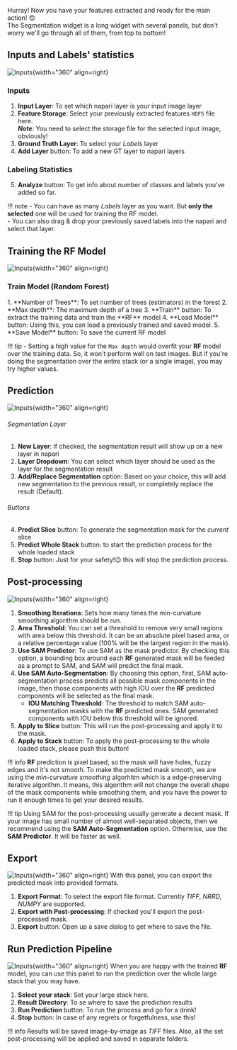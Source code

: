 Hurray! Now you have your features extracted and ready for the main action! 😊  
The Segmentation widget is a long widget with several panels, but don't worry we'll go through all of them, from top to bottom!  

## Inputs and Labels' statistics
![Inputs](assets/segmentation_widget/seg_1.png){width="360" align=right}
### Inputs
1. **Input Layer**: To set which napari layer is your input image layer
2. **Feature Storage**: Select your previously extracted features `HDF5` file here.  
    ***Note***: You need to select the storage file for the selected input image, obviously!
3. **Ground Truth Layer**: To select your *Labels* layer
4. **Add Layer** button: To add a new GT layer to napari layers

### Labeling Statistics
5. **Analyze** button: To get info about number of classes and labels you've added so far.

!!! note
    - You can have as many *Labels* layer as you want. But **only the selected** one will be used for training the RF model.  
    - You can also drag & drop your previously saved labels into the napari and select that layer.

<div class="clear"></div>

## Training the RF Model
![Inputs](assets/segmentation_widget/seg_2.png){width="360" align=right}
<h3>Train Model (Random Forest)</h3>
1. **Number of Trees**: To set number of trees (estimators) in the forest
2. **Max depth**: The maximum depth of a tree
3. **Train** button: To extract the training data and train the **RF** model
4. **Load Model** button: Using this, you can load a previously trained and saved model.
5. **Save Model** button: To save the current RF model

!!! tip
    - Setting a high value for the `Max depth` would overfit your **RF** model over the training data. So, it won't perform well on test images.
    But if you're doing the segmentation over the entire stack (or a single image), you may try higher values.

<div class="clear"></div>

## Prediction
![Inputs](assets/segmentation_widget/seg_3.png){width="360" align=right}
<!-- <h3>Prediction</h3> -->
###### Segmentation Layer
1. **New Layer**: If checked, the segmentation result will show up on a new layer in napari
2. **Layer Dropdown**: You can select which layer should be used as the layer for the segmentation result
3. **Add/Replace Segmentation** option: Based on your choice, this will add new segmentation to the previous result, or completely replace the result (Default).
###### Buttons
4. **Predict Slice** button: To generate the segmentation mask for the *current* slice
5. **Predict Whole Stack** button: to start the prediction process for the whole loaded stack
6. **Stop** button: Just for your safety!😉 this will stop the prediction process.

<div class="clear"></div>


## Post-processing
![Inputs](assets/segmentation_widget/seg_4.png){width="360" align=right}
<!-- <h3>Post-processing</h3> -->
1. **Smoothing Iterations**: Sets how many times the min-curvature smoothing algorithm should be run.
2. **Area Threshold**: You can set a threshold to remove very small regions with area below this threshold. It can be an absolute pixel based area, or a relative percentage value (100% will be the largest region in the mask).
3. **Use SAM Predictor**: To use SAM as the mask predictor. By checking this option, a bounding box around each **RF** generated mask will be feeded as a prompt to SAM, and SAM will predict the final mask.
4. **Use SAM Auto-Segmentation**: By choosing this option, first, SAM auto-segmentation process predicts all possible mask components in the image, then those components with high IOU over the **RF** predicted components will be selected as the final mask.
    - **IOU Matching Threshold**: The threshold to match SAM auto-segmentation masks with the **RF** predicted ones. SAM generated components with IOU below this threshold will be ignored.
5. **Apply to Slice** button: This will run the post-processing and apply it to the mask.
6. **Apply to Stack** button: To apply the post-processing to the whole loaded stack, please push this button!

!!! info
    **RF** prediction is pixel based, so the mask will have holes, fuzzy edges and it's not smooth. To make the predicted mask smooth, we are using the *min-curvature smoothing* algorhitm which is a edge-preserving iterative algorithm. It means, this algorithm will not change the overall shape of the mask components while smoothing them, and you have the power to run it enough times to get your desired results.

!!! tip
    Using SAM for the post-processing usually generate a decent mask. If your image has small number of almost well-separated objects, then we recommend using the **SAM Auto-Segmentation** option. Otherwise, use the **SAM Predictor**. It will be faster as well.

<div class="clear"></div>


## Export
![Inputs](assets/segmentation_widget/seg_5.png){width="360" align=right}
With this panel, you can export the predicted mask into provided formats.  

1. **Export Format**: To select the export file format. Currently *TIFF*, *NRRD*, *NUMPY* are supported.
2. **Export with Post-processing**: If checked you'll export the post-processed mask.
3. **Export** button: Open up a save dialog to get where to save the file.

<div class="clear"></div>


## Run Prediction Pipeline
![Inputs](assets/segmentation_widget/seg_6.png){width="360" align=right}
When you are happy with the trained **RF** model, you can use this panel to run the prediction over the whole large stack that you may have.  

1. **Select your stack**: Set your large stack here.
2. **Result Directory**: To se where to save the prediction results
3. **Run Prediction** button: To run the process and go for a drink!
4. **Stop** button: In case of any regrets or forgetfulness, use this!

!!! info
    Results will be saved image-by-image as *TIFF* files. Also, all the set post-processing will be applied and saved in separate folders.